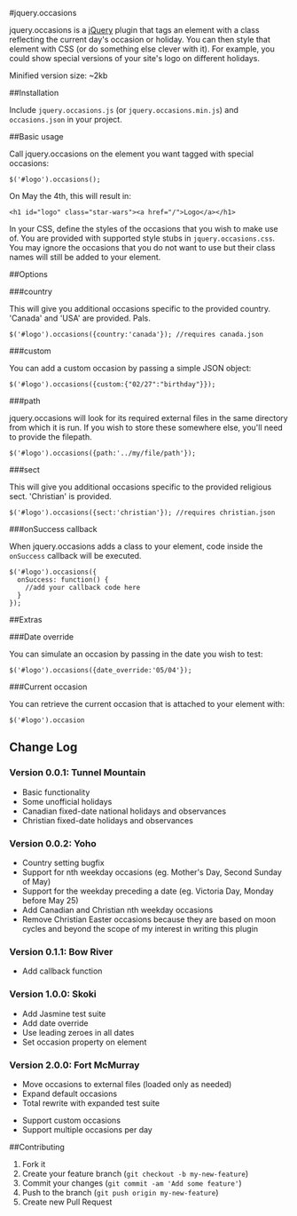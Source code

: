 #jquery.occasions

jquery.occasions is a [jQuery](http://www.jquery.com/) plugin that tags an element with a class reflecting the current day's occasion or holiday. You can then style that element with CSS (or do something else clever with it). For example, you could show special versions of your site's logo on different holidays.

Minified version size: ~2kb

##Installation

Include `jquery.occasions.js` (or `jquery.occasions.min.js`) and `occasions.json` in your project.

##Basic usage

Call jquery.occasions on the element you want tagged with special occasions:

```
$('#logo').occasions();
```

On May the 4th, this will result in:

```
<h1 id="logo" class="star-wars"><a href="/">Logo</a></h1>
```

In your CSS, define the styles of the occasions that you wish to make use of. You are provided with supported style stubs in `jquery.occasions.css`. You may ignore the occasions that you do not want to use but their class names will still be added to your element.

##Options

###country

This will give you additional occasions specific to the provided country. 'Canada' and 'USA' are provided. Pals.

```
$('#logo').occasions({country:'canada'}); //requires canada.json
```

###custom

You can add a custom occasion by passing a simple JSON object:

```
$('#logo').occasions({custom:{"02/27":"birthday"}});
```

###path

jquery.occasions will look for its required external files in the same directory from which it is run. If you wish to store these somewhere else, you'll need to provide the filepath.

```
$('#logo').occasions({path:'../my/file/path'});
```

###sect

This will give you additional occasions specific to the provided religious sect. 'Christian' is provided.

```
$('#logo').occasions({sect:'christian'}); //requires christian.json
```

###onSuccess callback

When jquery.occasions adds a class to your element, code inside the `onSuccess` callback will be executed.

```
$('#logo').occasions({
  onSuccess: function() {
    //add your callback code here
  }
});
```

##Extras

###Date override

You can simulate an occasion by passing in the date you wish to test:

```
$('#logo').occasions({date_override:'05/04'});
```

###Current occasion

You can retrieve the current occasion that is attached to your element with:

```
$('#logo').occasion
```

## Change Log

### Version 0.0.1: Tunnel Mountain

* Basic functionality
* Some unofficial holidays
* Canadian fixed-date national holidays and observances
* Christian fixed-date holidays and observances

### Version 0.0.2: Yoho

* Country setting bugfix
* Support for nth weekday occasions (eg. Mother's Day, Second Sunday of May)
* Support for the weekday preceding a date (eg. Victoria Day, Monday before May 25)
* Add Canadian and Christian nth weekday occasions
* Remove Christian Easter occasions because they are based on moon cycles and beyond the scope of my interest in writing this plugin

### Version 0.1.1: Bow River

* Add callback function

### Version 1.0.0: Skoki

* Add Jasmine test suite
* Add date override
* Use leading zeroes in all dates
* Set occasion property on element

### Version 2.0.0: Fort McMurray

* Move occasions to external files (loaded only as needed)
* Expand default occasions
* Total rewrite with expanded test suite
- Support custom occasions
- Support multiple occasions per day

##Contributing

1. Fork it
2. Create your feature branch (`git checkout -b my-new-feature`)
3. Commit your changes (`git commit -am 'Add some feature'`)
4. Push to the branch (`git push origin my-new-feature`)
5. Create new Pull Request
